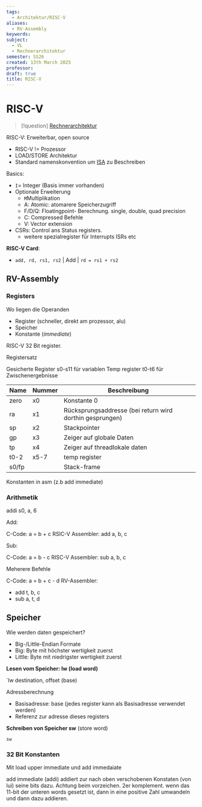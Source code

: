 ```yaml
---
tags:
  - Architektur/RISC-V
aliases:
  - RV-Assembly
keywords: 
subject:
  - VL
  - Rechnerarchitektur
semester: SS26
created: 13th March 2025
professor: 
draft: true
title: RISC-V
---
```

 

# RISC-V

> [!question] [Rechnerarchitektur](Assembly.md)

RISC-V: Erweiterbar, open source

- RISC-V != Prozessor
- LOAD/STORE Architektur
- Standard namenskonvention um [ISA](Assembly.md) zu Beschreiben

Basics:

- `I`= Integer (Basis immer vorhanden)
- Optionale Erweiterung
    - `M`Multiplikation
    - A: Atomic: atomarere Speicherzugriff
    - F/D/Q: Floatingpoint- Berechnung. single, double, quad precision
    - C: Compressed Befehle
    - V: Vector extension
- CSRs: Control ans Status registers.
    - weitere spezialregister für Interrupts ISRs etc

**RISC-V Card**:
- `add, rd, rs1, rs2` | Add |  `rd = rs1 + rs2` 

## RV-Assembly

### Registers

Wo  liegen die Operanden
- Register (schneller, direkt am prozessor, alu)
- Speicher
- Konstante (*immediate*)

RISC-V 32 Bit register. 

Registersatz

Gesicherte Register s0-s11 für variablen
Temp register t0-t6 für Zwischenergebnisse

| Name  | Nummer | Beschreibung                                             |
| ----- | ------ | -------------------------------------------------------- |
| zero  | x0     | Konstante 0                                              |
| ra    | x1     | Rücksprungsaddresse (bei return wird dorthin gesprungen) |
| sp    | x2     | Stackpointer                                             |
| gp    | x3     | Zeiger auf globale Daten                                 |
| tp    | x4     | Zeiger auf threadlokale daten                            |
| t0-2  | x5-7   | temp register                                            |
| s0/fp |        | Stack-frame                                              |

Konstanten in asm (z.b add immediate)

### Arithmetik

addi s0, a, 6 

Add:

C-Code: a = b + c 
RSIC-V Assembler: add a, b, c

Sub:

C-Code: a = b - c 
RISC-V Assembler: sub a, b, c

Meherere Befehle

C-Code: a = b + c - d
RV-Assembler:
- add t, b, c
- sub a, t, d


## Speicher

Wie werden daten gespeichert?
- Big-/Little-Endian Formate
- Big: Byte mit höchster wertigkeit zuerst
- Little: Byte mit niedrigster wertigkeit zuerst

**Lesen vom Speicher: lw (load word)**

`lw destination, offset (base)

Adressberechnung
- Basisadresse: base (jedes register kann als Basisadresse verwendet werden)
- Referenz zur adresse dieses registers



**Schreiben von Speicher sw** (store word)

`sw ` 

### 32 Bit Konstanten


Mit load upper immediate und add immedaiate

add immediate (addi) addiert zur nach oben verschobenen Konstaten (von lui) seine bits dazu. Achtung beim vorzeichen. 2er komplement. wenn das 11-bit der unteren words gesetzt ist, dann in eine positive Zahl umwandeln und dann dazu addieren.

